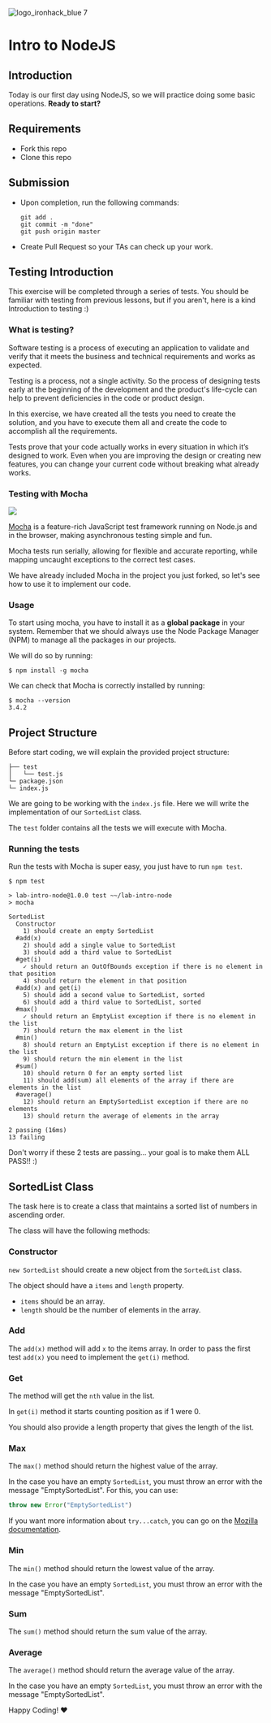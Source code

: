 ![logo_ironhack_blue 7](https://user-images.githubusercontent.com/23629340/40541063-a07a0a8a-601a-11e8-91b5-2f13e4e6b441.png)

# Intro to NodeJS

## Introduction

Today is our first day using NodeJS, so we will practice doing some basic operations. **Ready to start?**

## Requirements

- Fork this repo
- Clone this repo

## Submission

- Upon completion, run the following commands:

  ```
  git add .
  git commit -m "done"
  git push origin master
  ```

- Create Pull Request so your TAs can check up your work.


## Testing Introduction

This exercise will be completed through a series of tests. You should be familiar with testing from previous lessons, but if you aren't, here is a kind Introduction to testing :)

### What is testing?

Software testing is a process of executing an application to validate and verify that it meets the business and technical requirements and works as expected.

Testing is a process, not a single activity. So the process of designing tests early at the beginning of the development and the product's life-cycle can help to prevent deficiencies in the code or product design.

In this exercise, we have created all the tests you need to create the solution, and you have to execute them all and create the code to accomplish all the requirements.

Tests prove that your code actually works in every situation in which it’s designed to work. Even when you are improving the design or creating new features, you can change your current code without breaking what already works.

### Testing with Mocha

![](https://s3-eu-west-1.amazonaws.com/ih-materials/uploads/upload_99e6ffece1023c0fe141512493fc6ad2.png)

[Mocha](https://mochajs.org/) is a feature-rich JavaScript test framework running on Node.js and in the browser, making asynchronous testing simple and fun.

Mocha tests run serially, allowing for flexible and accurate reporting, while mapping uncaught exceptions to the correct test cases.

We have already included Mocha in the project you just forked, so let's see how to use it to implement our code.

### Usage

To start using mocha, you have to install it as a **global package** in your system. Remember that we should always use the Node Package Manager (NPM) to manage all the packages in our projects.

We will do so by running:

```
$ npm install -g mocha
```

We can check that Mocha is correctly installed by running:

```
$ mocha --version
3.4.2
```

## Project Structure

Before start coding, we will explain the provided project structure:

```
├── test
│   └── test.js
└─ package.json
└─ index.js
```

We are going to be working with the `index.js` file. Here we will write the implementation of our `SortedList` class.

The `test` folder contains all the tests we will execute with Mocha.

### Running the tests

Run the tests with Mocha is super easy, you just have to run `npm test`.

```
$ npm test

> lab-intro-node@1.0.0 test ~~/lab-intro-node
> mocha

SortedList
  Constructor
    1) should create an empty SortedList
  #add(x)
    2) should add a single value to SortedList
    3) should add a third value to SortedList
  #get(i)
    ✓ should return an OutOfBounds exception if there is no element in that position
    4) should return the element in that position
  #add(x) and get(i)
    5) should add a second value to SortedList, sorted
    6) should add a third value to SortedList, sorted
  #max()
    ✓ should return an EmptyList exception if there is no element in the list
    7) should return the max element in the list
  #min()
    8) should return an EmptyList exception if there is no element in the list
    9) should return the min element in the list
  #sum()
    10) should return 0 for an empty sorted list
    11) should add(sum) all elements of the array if there are elements in the list
  #average()
    12) should return an EmptySortedList exception if there are no elements
    13) should return the average of elements in the array

2 passing (16ms)
13 failing
```
Don't worry if these 2 tests are passing... your goal is to make them ALL PASS!! :)

## SortedList Class

The task here is to create a class that maintains a sorted list of numbers in ascending order.

The class will have the following methods:

### Constructor

`new SortedList` should create a new object from the `SortedList` class.

The object should have a `items` and `length` property.

- `items` should be an array.
- `length` should be the number of elements in the array.

### Add

The `add(x)` method will add `x` to the items array.
In order to pass the first test `add(x)` you need to implement the `get(i)` method.

### Get

The method will get the `nth` value in the list.

In `get(i)` method it starts counting position as if 1 were 0.

You should also provide a length property that gives the length of the list.

### Max

The `max()` method should return the highest value of the array.

In the case you have an empty `SortedList`, you must throw an error with the message "EmptySortedList". For this, you can use:

```js
throw new Error("EmptySortedList")
```

If you want more information about `try...catch`, you can go on the [Mozilla documentation](https://developer.mozilla.org/en-US/docs/Web/JavaScript/Reference/Statements/try...catch).

### Min

The `min()` method should return the lowest value of the array.

In the case you have an empty `SortedList`, you must throw an error with the message "EmptySortedList".

### Sum

The `sum()` method should return the sum value of the array.

### Average

The `average()` method should return the average value of the array.

In the case you have an empty `SortedList`, you must throw an error with the message "EmptySortedList".



Happy Coding! :heart:
